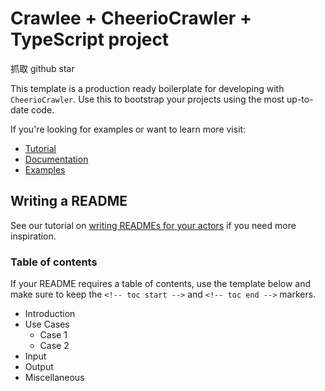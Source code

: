 # Crawlee + CheerioCrawler + TypeScript project

抓取 github star

This template is a production ready boilerplate for developing with `CheerioCrawler`. Use this to bootstrap your projects using the most up-to-date code.

If you're looking for examples or want to learn more visit:

- [Tutorial](https://crawlee.dev/docs/guides/cheerio-crawler-guide)
- [Documentation](https://crawlee.dev/api/cheerio-crawler/class/CheerioCrawler)
- [Examples](https://crawlee.dev/docs/examples/cheerio-crawler)

## Writing a README

See our tutorial on [writing READMEs for your actors](https://help.apify.com/en/articles/2912548-how-to-write-great-readme-for-your-actors) if you need more inspiration.

### Table of contents

If your README requires a table of contents, use the template below and make sure to keep the `<!-- toc start -->` and `<!-- toc end -->` markers.

<!-- toc start -->
- Introduction
- Use Cases
    - Case 1
    - Case 2
- Input
- Output
- Miscellaneous
 <!-- toc end -->

